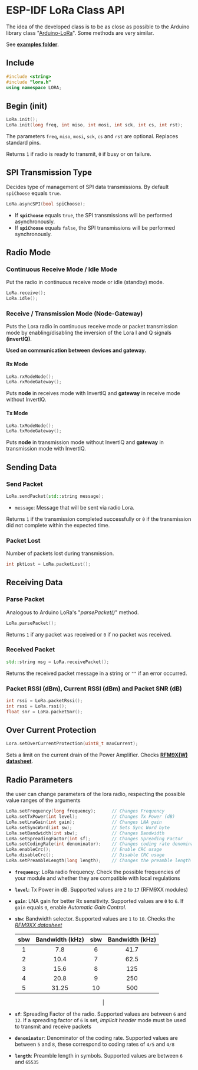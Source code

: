 # ESP-IDF LoRa Class API

The idea of ​​the developed class is to be as close as possible to the Arduino library class "[Arduino-LoRa](https://github.com/sandeepmistry/arduino-LoRa)". Some methods are very similar.

See **[examples folder](examples)**.

## Include
~~~cpp
#include <string>
#include "lora.h"
using namespace LORA;
~~~

## Begin (init)

~~~cpp
LoRa.init();
LoRa.init(long freq, int miso, int mosi, int sck, int cs, int rst);
~~~

The parameters ``freq``, ``miso``, ``mosi``, ``sck``, ``cs`` and ``rst`` are optional. Replaces standard pins.

Returns `1` if radio is ready to transmit, `0` if busy or on failure.

## SPI Transmission Type

Decides type of management of SPI data transmissions. By default ``spiChoose`` equals ``true``.

~~~cpp
LoRa.asyncSPI(bool spiChoose);
~~~

- If **``spiChoose``** equals ``true``, the SPI transmissions will be performed asynchronously.
- If **``spiChoose``** equals ``false``, the SPI transmissions will be performed synchronously.

## Radio Mode

### Continuous Receive Mode / Idle Mode

Put the radio in continuous receive mode or idle (standby) mode.

~~~cpp
LoRa.receive();
LoRa.idle();
~~~

### Receive / Transmission Mode (Node-Gateway)

Puts the Lora radio in continuous receive mode or packet transmission mode by enabling/disabling the inversion of the Lora I and Q signals **(invertIQ)**. 

**Used on communication between devices and gateway.**

#### Rx Mode
~~~cpp
LoRa.rxModeNode();
LoRa.rxModeGateway();
~~~
Puts **node** in receives mode with InvertIQ and **gateway** in receive mode without InvertIQ.

#### Tx Mode
~~~cpp
LoRa.txModeNode();
LoRa.txModeGateway();
~~~
Puts **node** in transmission mode without InvertIQ and **gateway** in transmission mode with InvertIQ.

### 

## Sending Data

### Send Packet

~~~cpp
LoRa.sendPacket(std::string message);
~~~
- `message`: Message that will be sent via radio Lora.

Returns ``1`` if the transmission completed successfully or ``0`` if the transmission did not complete within the expected time.

### Packet Lost

Number of packets lost during transmission.

~~~cpp
int pktLost = LoRa.packetLost();
~~~

## Receiving Data

### Parse Packet

Analogous to Arduino LoRa's "_parsePacket()_" method.

~~~cpp
LoRa.parsePacket();
~~~

Returns ``1`` if any packet was received or ``0`` if no packet was received.

### Received Packet

~~~cpp
std::string msg = LoRa.receivePacket();
~~~

Returns the received packet message in a string or `""` if an error occurred.

### Packet RSSI (dBm), Current RSSI (dBm) and Packet SNR (dB)

~~~cpp
int rssi = LoRa.packetRssi();
int rssi = LoRa.rssi();
float snr = LoRa.packetSnr();
~~~

## Over Current Protection

~~~cpp
Lora.setOverCurrentProtection(uint8_t maxCurrent);
~~~

Sets a limit on the current drain of the Power Amplifier. Checks **[RFM9X(W) datasheet](https://cdn.sparkfun.com/assets/learn_tutorials/8/0/4/RFM95_96_97_98W.pdf)**.

## Radio Parameters

the user can change parameters of the lora radio, respecting the possible value ranges of the arguments

~~~cpp
LoRa.setFrequency(long frequency);      // Changes Frequency
LoRa.setTxPower(int level);             // Changes Tx Power (dB)
LoRa.setLnaGain(int gain);              // Changes LNA gain
LoRa.setSyncWord(int sw);               // Sets Sync Word byte
LoRa.setBandwidth(int sbw);             // Changes Bandwidth
LoRa.setSpreadingFactor(int sf);        // Changes Spreading Factor
LoRa.setCodingRate(int denominator);    // Changes coding rate denominator
LoRa.enableCrc();                       // Enable CRC usage
LoRa.disableCrc();                      // Disable CRC usage
LoRa.setPreambleLength(long length);    // Changes the preamble length
~~~

- **``frequency``**: LoRa radio frequency. Check the possible frequencies of your module and whether they are compatible with local regulations

- **``level``**: Tx Power in dB. Supported values are ``2`` to ``17`` (RFM9XX modules)

- **``gain``**: LNA gain for better Rx sensitivity. Supported values are ``0`` to ``6``. If ``gain`` equals ``0``, enable *Automatic Gain Control*.
- **``sbw``**: Bandwidth selector. Supported values are ``1`` to ``10``. Checks the *[RFM9XX datasheet](https://cdn.sparkfun.com/assets/learn_tutorials/8/0/4/RFM95_96_97_98W.pdf)*

    <div align="center">

    |sbw| Bandwidth (kHz) |sbw| Bandwidth (kHz) |
    |:-:|:-:|:-:|:-:| 
    |1| 7.8 |6 |41.7 |
    |2| 10.4 |7 |62.5 |
    |3| 15.6 |8 |125 | 
    |4| 20.8 |9 |250 |
    |5| 31.25 |10 |500 |
    |
    </div>

- **``sf``**: Spreading Factor of the radio. Supported values are between ``6`` and ``12``. If a spreading factor of ``6`` is set, *implicit header* mode must be used to transmit and receive packets

- **``denominator``**: Denominator of the coding rate. Supported values are between ``5`` and ``8``, these correspond to coding rates of ``4/5`` and ``4/8``

- **``length``**: Preamble length in symbols. Supported values are between `6` and `65535`